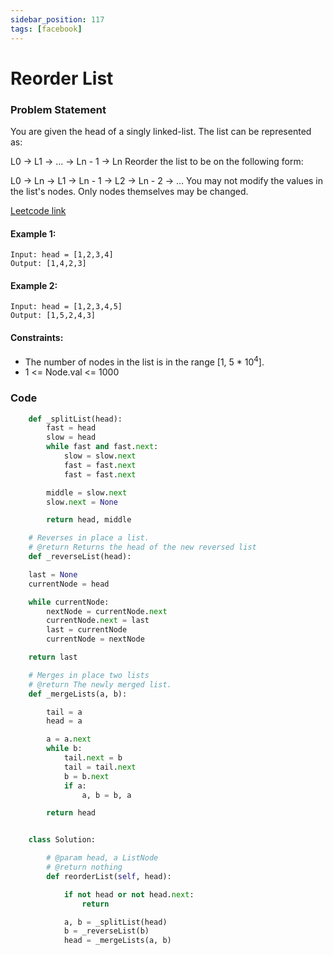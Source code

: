 ```yaml
---
sidebar_position: 117
tags: [facebook]
---
```


# Reorder List

### Problem Statement

You are given the head of a singly linked-list. The list can be represented as:

L0 → L1 → … → Ln - 1 → Ln
Reorder the list to be on the following form:

L0 → Ln → L1 → Ln - 1 → L2 → Ln - 2 → …
You may not modify the values in the list's nodes. Only nodes themselves may be changed.

[Leetcode link](https://leetcode.com/problems/reorder-list/)

#### Example 1:

```
Input: head = [1,2,3,4]
Output: [1,4,2,3]
```

#### Example 2:

```
Input: head = [1,2,3,4,5]
Output: [1,5,2,4,3]
```

#### Constraints:

- The number of nodes in the list is in the range [1, 5 * 10<sup>4</sup>].
- 1 <= Node.val <= 1000

### Code

```python title="Python Code"
    def _splitList(head):
        fast = head
        slow = head
        while fast and fast.next:
            slow = slow.next
            fast = fast.next
            fast = fast.next

        middle = slow.next
        slow.next = None

        return head, middle

    # Reverses in place a list.
    # @return Returns the head of the new reversed list
    def _reverseList(head):

    last = None
    currentNode = head

    while currentNode:
        nextNode = currentNode.next
        currentNode.next = last
        last = currentNode
        currentNode = nextNode

    return last

    # Merges in place two lists
    # @return The newly merged list.
    def _mergeLists(a, b):

        tail = a
        head = a

        a = a.next
        while b:
            tail.next = b
            tail = tail.next
            b = b.next
            if a:
                a, b = b, a

        return head


    class Solution:

        # @param head, a ListNode
        # @return nothing
        def reorderList(self, head):

            if not head or not head.next:
                return

            a, b = _splitList(head)
            b = _reverseList(b)
            head = _mergeLists(a, b)

```
